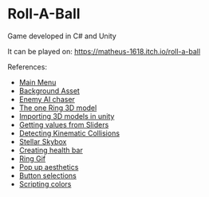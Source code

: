 # Roll-A-Ball
Game developed in C# and Unity

It can be played on: 
https://matheus-1618.itch.io/roll-a-ball

References:

* [Main Menu](https://www.youtube.com/watch?v=yIaAE9bLxXI)
* [Background Asset](https://getwallpapers.com/wallpaper/full/d/8/b/1412489-vertical-gif-background-windows-7-1920x1080-for-mac.jpg)
* [Enemy AI chaser](https://www.youtube.com/watch?v=UvDqnbjEEak)
* [The one Ring 3D model](https://sketchfab.com/3d-models/one-ring-247159eef183450a81887b569ba838c9#download)
* [Importing 3D models in unity](https://marketsplash.com/tutorials/unity-3d/how-to-import-3d-models-into-unity/#:~:text=In%20the%20Unity%20Editor%2C%20navigate,files%20directly%20into%20the%20folder.)
* [Getting values from Sliders](https://docs.unity3d.com/540/Documentation/ScriptReference/UI.Slider-onValueChanged.html)
* [Detecting Kinematic Collisions](https://www.educative.io/answers/introduction-to-collision-detection-in-unity)
* [Stellar Skybox](https://assetstore.unity.com/packages/2d/textures-materials/sky/stellar-sky-99558)
* [Creating health bar](https://medium.com/nerd-for-tech/adding-a-player-health-bar-d59d629c1311)
* [Ring Gif](https://upload.wikimedia.org/wikipedia/commons/a/a2/The_one_ring_animated.gif?20060812130421)
* [Pop up aesthetics](https://discussions.unity.com/t/how-to-make-text-pop-up-for-a-few-seconds/81183)
* [Button selections](https://discussions.unity.com/t/keep-button-pressed-after-selection/204189/2)
* [Scripting colors](https://docs.unity3d.com/2018.2/Documentation/ScriptReference/UI.ColorBlock-highlightedColor.html)